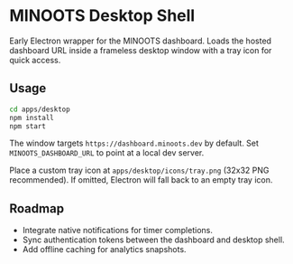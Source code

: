 # MINOOTS Desktop Shell

Early Electron wrapper for the MINOOTS dashboard. Loads the hosted dashboard URL inside a frameless desktop window with a tray icon for quick access.

## Usage

```bash
cd apps/desktop
npm install
npm start
```

The window targets `https://dashboard.minoots.dev` by default. Set `MINOOTS_DASHBOARD_URL` to point at a local dev server.

Place a custom tray icon at `apps/desktop/icons/tray.png` (32x32 PNG recommended). If omitted, Electron will fall back to an empty tray icon.

## Roadmap

- Integrate native notifications for timer completions.
- Sync authentication tokens between the dashboard and desktop shell.
- Add offline caching for analytics snapshots.
